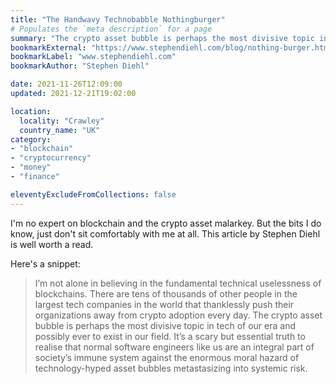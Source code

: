 ```yaml
---
title: "The Handwavy Technobabble Nothingburger"
# Populates the `meta description` for a page
summary: "The crypto asset bubble is perhaps the most divisive topic in tech of our era and possibly ever to exist in our field."
bookmarkExternal: "https://www.stephendiehl.com/blog/nothing-burger.html"
bookmarkLabel: "www.stephendiehl.com"
bookmarkAuthor: "Stephen Diehl"

date: 2021-11-26T12:09:00
updated: 2021-12-21T19:02:00

location:
  locality: "Crawley"
  country_name: "UK"
category:
- "blockchain"
- "cryptocurrency"
- "money"
- "finance"

eleventyExcludeFromCollections: false
---
```


I'm no expert on blockchain and the crypto asset malarkey. But the bits I do know, just don't sit comfortably with me at all. This article by Stephen Diehl is well worth a read.

Here's a snippet:

> I’m not alone in believing in the fundamental technical uselessness of blockchains. There are tens of thousands of other people in the largest tech companies in the world that thanklessly push their organizations away from crypto adoption every day. The crypto asset bubble is perhaps the most divisive topic in tech of our era and possibly ever to exist in our field. It’s a scary but essential truth to realise that normal software engineers like us are an integral part of society’s immune system against the enormous moral hazard of technology-hyped asset bubbles metastasizing into systemic risk.




